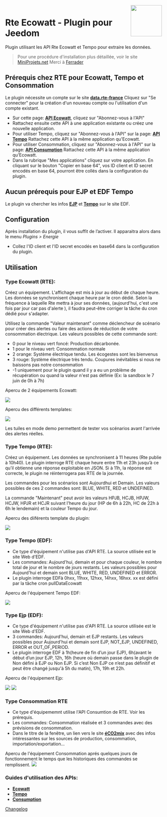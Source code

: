 <img align="right" src="../images/rteEcowatt_icon.png" width="100">

# Rte Ecowatt - Plugin pour Jeedom

Plugin utilisant les API Rte Ecowatt et Tempo pour extraire les données.

> Pour une procédure d'installation plus détaillée, voir le site [MiniProjets.net](https://miniprojets.net/index.php/2022/10/13/plugin-rteecowatt-ou-comment-preparer-sa-domotique-a-la-reduction-denergie/) Merci à [Ferrader](https://community.jeedom.com/u/ferrader)

## Prérequis chez RTE pour Ecowatt, Tempo et Consommation

Le plugin nécessite un compte sur le site [**data.rte-france**](https://data.rte-france.com) Cliquez sur "Se connecter" pour la création d'un nouveau compte ou l'utilisation d'un compte existant.
- Sur cette page: [**API Ecowatt**](https://data.rte-france.com/catalog/-/api/consumption/Ecowatt/v5.0), cliquez sur "Abonnez-vous à l'API"
- Rattachez ensuite cette API à une application existante ou créez une nouvelle application.
- Pour utiliser Tempo, cliquez sur "Abonnez-vous à l'API" sur la page: [**API Tempo**](https://data.rte-france.com/catalog/-/api/consumption/Tempo-Like-Supply-Contract/v1.1) Rattachez cette API à la même application qu'Ecowatt.
- Pour utiliser Consommation, cliquez sur "Abonnez-vous à l'API" sur la page: [**API Consumption**](https://data.rte-france.com/catalog/-/api/consumption/Consumption/v1.2) Rattachez cette API à la même application qu'Ecowatt.
- Dans la rubrique "Mes applications" cliquez sur votre application. En cliquant sur le bouton "Copier en base 64", vos ID client et ID secret encodés en base 64, pourront être collés dans la configuration du plugin. 

## Aucun prérequis pour EJP et EDF Tempo
Le plugin va chercher les infos [**EJP**](https://particulier.edf.fr/fr/accueil/gestion-contrat/options/ejp.html) 
et [**Tempo**](https://particulier.edf.fr/fr/accueil/gestion-contrat/options/tempo.html#/) sur le site EDF.

## Configuration

Après installation du plugin, il vous suffit de l’activer.
Il apparaitra alors dans le menu *Plugins > Energie*
- Collez l'ID client et l'ID secret encodés en base64 dans la configuration du plugin.

## Utilisation
### Type Ecowatt (RTE):
Créez un équipement. L'affichage est mis à jour au début de chaque heure. Les données se synchronisent chaque heure par le cron dédié. Selon la fréquence à laquelle Rte mettra à jour ses données, (aujourd'hui, c'est une fois par jour car pas d'alerte ), il faudra peut-être corriger la tâche du cron dédié pour s'adapter. 

Utilisez la commande "Valeur maintenant" comme déclencheur de scénario pour créer des alertes ou faire des actions de réduction de votre consommation électrique. Les valeurs possibles de cette commande sont:
- 0 pour le niveau vert foncé: Production décarbonée.
- 1 pour le niveau vert: Consommation normale
- 2 orange: Système électrique tendu. Les écogestes sont les bienvenus 
- 3 rouge: Système électrique très tendu. Coupures inévitables si nous ne baissons pas notre consommation 
- -1 uniquement pour le plugin quand il y a eu un problème de récupération ou quand la valeur n'est pas définie (Ex: la sandbox le 7 juin de 0h à 7h)

Apercu de 2 équipements Ecowatt:

<img src="../images/EcowattTuiles.png">

Apercu des différents templates:

<img src="../images/rteEcowattTemplates.PNG">

Les tuiles en mode demo permettent de tester vos scénarios avant l'arrivée des alertes réelles.

### Type Tempo (RTE):
Créez un équipement. Les données se synchronisent à 11 heures (Rte publie à 10h40).
Le plugin interroge RTE chaque heure entre 11h et 23h jusqu’à ce qu’il obtienne une réponse exploitable en JSON. Si à 11h, la réponse est correcte, le plugin ne réinterrogera pas RTE de la journée.

Les commandes pour les scénarios sont Aujourdhui et Demain.
Les valeurs possibles de ces 2 commandes sont: BLUE, WHITE, RED et UNDEFINED.

La commande "Maintenant" peut avoir les valeurs HPJB, HCJB, HPJW, HCJW, HPJR et HCJR suivant l'heure du jour (HP de 6h à 22h, HC de 22h à 6h le lendemain) et la couleur Tempo du jour.

Apercu des diiférents template du plugin:

<img src="../images/TempoRTETuiles.png">

### Type Tempo (EDF):
- Ce type d'équipement n'utilise pas d'API RTE. La source utilisée est le site Web d'EDF.
- Les commandes: Aujourd'hui, demain et pour chaque couleur, le nombre total de jour et le nombre de jours restants. Les valeurs possibles pour Aujourd'hui et demain sont BLUE, WHITE, RED, UNDEFINED et ERROR.
- Le plugin interroge EDFà 0hxx, 11hxx, 12hxx, 14hxx, 16hxx. xx est défini par la tâche cron pullDataEcowatt 

Apercu de l'équipement Tempo EDF:

<img src="../images/TempoEDFTuile.png">

### Type Ejp (EDF):
- Ce type d'équipement n'utilise pas d'API RTE. La source utilisée est le site Web d'EDF.
- 3 commandes: Aujourd'hui, demain et EJP restants. Les valeurs possibles pour Aujourd'hui et demain sont EJP, NOT_EJP, UNDEFINED, ERROR et OUT_OF_PERIOD.
- Le plugin interroge EDF à 1h(heure de fin d’un jour EJP), 6h(avant le début d’un jour EJP, 12h, 16h (heure où demain passe dans le plugin de Non défini à EJP ou Non EJP. Si c’est Non EJP ce n’est pas définitif et peut être changé jusqu'à 5h du matin), 17h, 19h et 22h.

Apercu de l'équipement Ejp:

<img src="../images/EjpTuile.png"> <img src="../images/EjpTuileHorsSaison.png">

### Type Consommation RTE
- Ce type d'équipememnt utilise l'API Consumtion de RTE. Voir les prérequis.
- Les commandes: Consommation réalisée et 3 commandes avec des prévisions de consommation.
- Dans le titre de la fenêtre, un lien vers le site [**éCO2mix**](https://www.rte-france.com/eco2mix) avec des infos intéressantes sur les sources de production, consommation, importation/exportation...

Apercu de l'équipement Consommation aprés quelques jours de fonctionnement le temps que les historiques des commandes se remplissent.
<img src="../images/rteConsommation.png">

### Guides d'utilisation des APIs:
- [**Ecowatt**](https://data.rte-france.com/catalog/-/api/doc/user-guide/Ecowatt/5.0)
- [**Tempo**](https://data.rte-france.com/catalog/-/api/doc/user-guide/Tempo+Like+Supply+Contract/1.1)
- [**Consumption**](https://data.rte-france.com/catalog/-/api/doc/user-guide/Consumption/1.2)


[Changelog](changelog.md)

